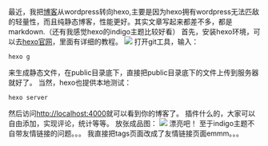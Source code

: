 最近，我把[博客](https://stzo.cn)从wordpress转向hexo,主要是因为hexo拥有wordpress无法匹敌的轻量性，而且纯静态博客，性能更好。其实文章写起来都差不多，都是markdown.（还有我感觉hexo的indigo主题比较好看）
首先，安装hexo环境，可以去[hexo官网](https://hexo.io/)，里面有详细的教程。
![](https://shop.io.mi-img.com/app/shop/img?id=shop_0daa73245a54c404aa0ec843e1e3b9b3.png)
打开git工具，输入：
```
hexo g
```
来生成静态文件，在public目录底下，直接把public目录底下的文件上传到服务器就好了。
当然，hexo也提供本地测试：
```
hexo server
```
然后访问[http://localhost:4000](http://localhost:4000)就可以看到你的博客了。
插件什么的，大家可以自由添加，实现评论，统计等等。
放张成品图：
![](https://shop.io.mi-img.com/app/shop/img?id=shop_6a2de3876da9bb6759de72e08567a06f.png)
漂亮吧！
至于indigo主题不自带友情链接的问题。。。
我直接把tags页面改成了友情链接页面emmm。。。